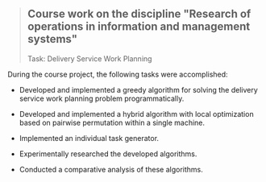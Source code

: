 > ## Course work on the discipline "Research of operations in information and management systems"
> Task: Delivery Service Work Planning

During the course project, the following tasks were accomplished:

- Developed and implemented a greedy algorithm for solving the delivery service work planning problem programmatically.

- Developed and implemented a hybrid algorithm with local optimization based on pairwise permutation within a single machine.

- Implemented an individual task generator.

- Experimentally researched the developed algorithms.

- Conducted a comparative analysis of these algorithms.
